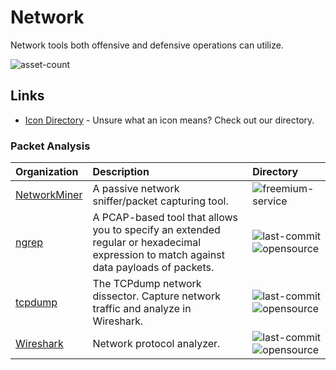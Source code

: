 # Network

Network tools both offensive and defensive operations can utilize.

![asset-count](https://img.shields.io/badge/Tools%20%26%20Resources%20Available-3-947cb0?style=for-the-badge)

## Links <!-- {docsify-ignore} -->

- [Icon Directory](../ICONS.md) - Unsure what an icon means? Check out our directory.

### Packet Analysis

| Organization | Description | Directory |
| :--- | :--- | :--- |
| [NetworkMiner](https://www.netresec.com/?page=NetworkMiner) | A passive network sniffer/packet capturing tool. | ![freemium-service](https://raw.githubusercontent.com/0xPGP/SecTools/main/docs/icons/freemium-service.png) |
| [ngrep](https://github.com/jpr5/ngrep) | A PCAP-based tool that allows you to specify an extended regular or hexadecimal expression to match against data payloads of packets. | ![last-commit](https://img.shields.io/github/last-commit/jpr5/ngrep?color=947cb0&style=flat-square) ![opensource](https://raw.githubusercontent.com/0xPGP/SecTools/main/docs/icons/opensource.png) |
| [tcpdump](https://github.com/the-tcpdump-group/tcpdump) | The TCPdump network dissector. Capture network traffic and analyze in Wireshark. | ![last-commit](https://img.shields.io/github/last-commit/the-tcpdump-group/tcpdump?color=947cb0&style=flat-square) ![opensource](https://raw.githubusercontent.com/0xPGP/SecTools/main/docs/icons/opensource.png) |
| [Wireshark](https://gitlab.com/wireshark/wireshark) | Network protocol analyzer. | ![last-commit](https://img.shields.io/gitlab/last-commit/wireshark/wireshark?color=947cb0&style=flat-square) ![opensource](https://raw.githubusercontent.com/0xPGP/SecTools/main/docs/icons/opensource.png) |